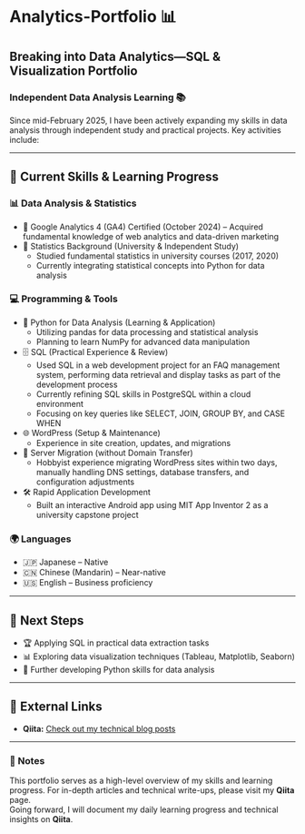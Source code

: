 # Analytics-Portfolio 📊

## Breaking into Data Analytics—SQL & Visualization Portfolio

### Independent Data Analysis Learning 📚

Since mid-February 2025, I have been actively expanding my skills in data analysis through independent study and practical projects. Key activities include:

---

## 📌 Current Skills & Learning Progress

### 📊 Data Analysis & Statistics

- 🎯 Google Analytics 4 (GA4) Certified (October 2024) – Acquired fundamental knowledge of web analytics and data-driven marketing
- 📖 Statistics Background (University & Independent Study)
  - Studied fundamental statistics in university courses (2017, 2020)
  - Currently integrating statistical concepts into Python for data analysis

### 💻 Programming & Tools

- 🐍 Python for Data Analysis (Learning & Application)
  - Utilizing pandas for data processing and statistical analysis
  - Planning to learn NumPy for advanced data manipulation
- 🗄️ SQL (Practical Experience & Review)
  - Used SQL in a web development project for an FAQ management system, performing data retrieval and display tasks as part of the development process
  - Currently refining SQL skills in PostgreSQL within a cloud environment
  - Focusing on key queries like SELECT, JOIN, GROUP BY, and CASE WHEN
- 🌐 WordPress (Setup & Maintenance)
  - Experience in site creation, updates, and migrations
- 🔄 Server Migration (without Domain Transfer)
  - Hobbyist experience migrating WordPress sites within two days, manually handling DNS settings, database transfers, and configuration adjustments
- 🛠️ Rapid Application Development
  - Built an interactive Android app using MIT App Inventor 2 as a university capstone project

### 🌍 Languages

- 🇯🇵 Japanese – Native
- 🇨🇳 Chinese (Mandarin) – Near-native
- 🇺🇸 English – Business proficiency

---

## 🚀 Next Steps

- 🏆 Applying SQL in practical data extraction tasks
- 📊 Exploring data visualization techniques (Tableau, Matplotlib, Seaborn)
- 🐍 Further developing Python skills for data analysis

---

## 🔗 External Links

- **Qiita:** [Check out my technical blog posts](https://qiita.com/TLyticsInsight)

---

### 📝 Notes

This portfolio serves as a high-level overview of my skills and learning progress. For in-depth articles and technical write-ups, please visit my **Qiita** page.\
Going forward, I will document my daily learning progress and technical insights on **Qiita**.

